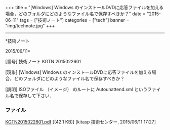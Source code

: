 ﻿+++
title = "[Windows] Windows のインストールDVDに応答ファイルを加える場合，どのフォルダにどのようなファイル名で保存すべきか？"
date = "2015-06-11"
tags = ["技術ノート"]
categories = ["tech"]
banner = "img/technote.jpg"
+++

-----------------------------------------------------------------------------------------------------------------------------

*技術ノート

2015/06/11*


[番号]
技術ノート KGTN 2015022601

[現象]
[Windows] Windows
のインストールDVDに応答ファイルを加える場合，どのフォルダにどのようなファイル名で保存すべきか？

[説明]
ISOファイル （イメージ） のルートに Autounattend.xml
というファイル名で保存して下さい．


### ファイル

 
 


[KGTN2015022601.pdf](http://techreport.kitasp.net/attachments/download/1864/KGTN2015022601.pdf)
 [(42.1 KB)] [kitasp 技術センター, 2015/06/11
17:27]


 


 

